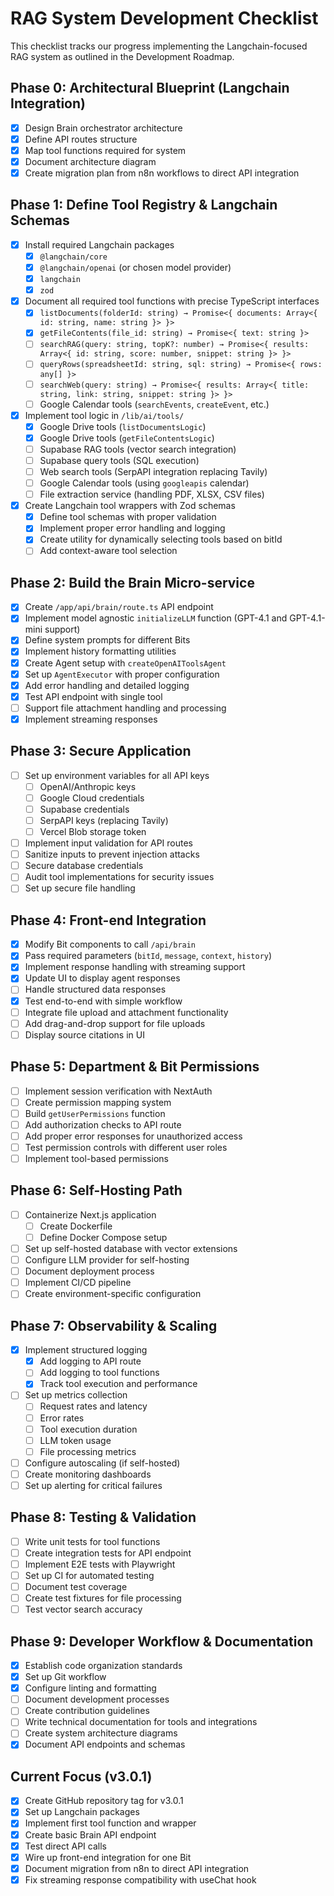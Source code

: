 # RAG System Development Checklist

This checklist tracks our progress implementing the Langchain-focused RAG system as outlined in the Development Roadmap.

## Phase 0: Architectural Blueprint (Langchain Integration)
- [x] Design Brain orchestrator architecture
- [x] Define API routes structure
- [x] Map tool functions required for system
- [x] Document architecture diagram
- [x] Create migration plan from n8n workflows to direct API integration

## Phase 1: Define Tool Registry & Langchain Schemas
- [x] Install required Langchain packages
  - [x] `@langchain/core`
  - [x] `@langchain/openai` (or chosen model provider)
  - [x] `langchain`
  - [x] `zod`
- [x] Document all required tool functions with precise TypeScript interfaces
  - [x] `listDocuments(folderId: string) → Promise<{ documents: Array<{ id: string, name: string }> }>`
  - [x] `getFileContents(file_id: string) → Promise<{ text: string }>`
  - [ ] `searchRAG(query: string, topK?: number) → Promise<{ results: Array<{ id: string, score: number, snippet: string }> }>`
  - [ ] `queryRows(spreadsheetId: string, sql: string) → Promise<{ rows: any[] }>`
  - [ ] `searchWeb(query: string) → Promise<{ results: Array<{ title: string, link: string, snippet: string }> }>`
  - [ ] Google Calendar tools (`searchEvents`, `createEvent`, etc.)
- [x] Implement tool logic in `/lib/ai/tools/`
  - [x] Google Drive tools (`listDocumentsLogic`)
  - [x] Google Drive tools (`getFileContentsLogic`)
  - [ ] Supabase RAG tools (vector search integration)
  - [ ] Supabase query tools (SQL execution)
  - [ ] Web search tools (SerpAPI integration replacing Tavily)
  - [ ] Google Calendar tools (using `googleapis` calendar)
  - [ ] File extraction service (handling PDF, XLSX, CSV files)
- [x] Create Langchain tool wrappers with Zod schemas
  - [x] Define tool schemas with proper validation
  - [x] Implement proper error handling and logging
  - [x] Create utility for dynamically selecting tools based on bitId
  - [ ] Add context-aware tool selection

## Phase 2: Build the Brain Micro-service
- [x] Create `/app/api/brain/route.ts` API endpoint
- [x] Implement model agnostic `initializeLLM` function (GPT-4.1 and GPT-4.1-mini support)
- [x] Define system prompts for different Bits
- [x] Implement history formatting utilities
- [x] Create Agent setup with `createOpenAIToolsAgent`
- [x] Set up `AgentExecutor` with proper configuration
- [x] Add error handling and detailed logging
- [x] Test API endpoint with single tool
- [ ] Support file attachment handling and processing
- [x] Implement streaming responses

## Phase 3: Secure Application
- [ ] Set up environment variables for all API keys
  - [ ] OpenAI/Anthropic keys
  - [ ] Google Cloud credentials
  - [ ] Supabase credentials
  - [ ] SerpAPI keys (replacing Tavily)
  - [ ] Vercel Blob storage token
- [ ] Implement input validation for API routes
- [ ] Sanitize inputs to prevent injection attacks
- [ ] Secure database credentials
- [ ] Audit tool implementations for security issues
- [ ] Set up secure file handling

## Phase 4: Front-end Integration
- [x] Modify Bit components to call `/api/brain`
- [x] Pass required parameters (`bitId`, `message`, `context`, `history`)
- [x] Implement response handling with streaming support
- [x] Update UI to display agent responses
- [ ] Handle structured data responses
- [x] Test end-to-end with simple workflow
- [ ] Integrate file upload and attachment functionality
- [ ] Add drag-and-drop support for file uploads
- [ ] Display source citations in UI

## Phase 5: Department & Bit Permissions
- [ ] Implement session verification with NextAuth
- [ ] Create permission mapping system
- [ ] Build `getUserPermissions` function
- [ ] Add authorization checks to API route
- [ ] Add proper error responses for unauthorized access
- [ ] Test permission controls with different user roles
- [ ] Implement tool-based permissions

## Phase 6: Self-Hosting Path
- [ ] Containerize Next.js application
  - [ ] Create Dockerfile
  - [ ] Define Docker Compose setup
- [ ] Set up self-hosted database with vector extensions
- [ ] Configure LLM provider for self-hosting
- [ ] Document deployment process
- [ ] Implement CI/CD pipeline
- [ ] Create environment-specific configuration

## Phase 7: Observability & Scaling
- [x] Implement structured logging
  - [x] Add logging to API route
  - [ ] Add logging to tool functions
  - [x] Track tool execution and performance
- [ ] Set up metrics collection
  - [ ] Request rates and latency
  - [ ] Error rates
  - [ ] Tool execution duration
  - [ ] LLM token usage
  - [ ] File processing metrics
- [ ] Configure autoscaling (if self-hosted)
- [ ] Create monitoring dashboards
- [ ] Set up alerting for critical failures

## Phase 8: Testing & Validation
- [ ] Write unit tests for tool functions
- [ ] Create integration tests for API endpoint
- [ ] Implement E2E tests with Playwright
- [ ] Set up CI for automated testing
- [ ] Document test coverage
- [ ] Create test fixtures for file processing
- [ ] Test vector search accuracy

## Phase 9: Developer Workflow & Documentation
- [x] Establish code organization standards
- [x] Set up Git workflow
- [x] Configure linting and formatting
- [ ] Document development processes
- [ ] Create contribution guidelines
- [ ] Write technical documentation for tools and integrations
- [ ] Create system architecture diagrams
- [x] Document API endpoints and schemas

## Current Focus (v3.0.1)
- [x] Create GitHub repository tag for v3.0.1
- [x] Set up Langchain packages
- [x] Implement first tool function and wrapper
- [x] Create basic Brain API endpoint
- [x] Test direct API calls
- [x] Wire up front-end integration for one Bit
- [x] Document migration from n8n to direct API integration
- [x] Fix streaming response compatibility with useChat hook 